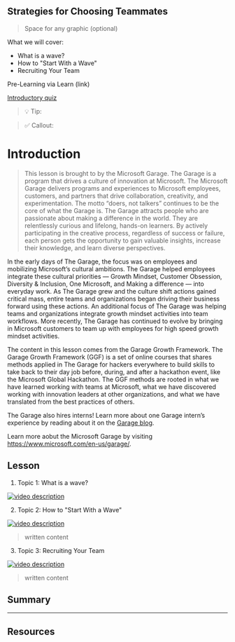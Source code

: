 ## Strategies for Choosing Teammates 

> Space for any graphic (optional)

What we will cover: 

- What is a wave?
- How to "Start With a Wave"
- Recruiting Your Team

Pre-Learning via Learn (link)

[Introductory quiz](https://zealous-pebble-06ae2440f.azurestaticapps.net)

> 💡 Tip:

> ✅ Callout: 


# Introduction

> This lesson is brought to by the Microsoft Garage. The Garage is a program that drives a culture of innovation at Microsoft. The Microsoft Garage delivers programs and experiences to Microsoft employees, customers, and partners that drive collaboration, creativity, and experimentation. The motto “doers, not talkers” continues to be the core of what the Garage is. The Garage attracts people who are passionate about making a difference in the world. They are relentlessly curious and lifelong, hands-on learners. By actively participating in the creative process, regardless of success or failure, each person gets the opportunity to gain valuable insights, increase their knowledge, and learn diverse perspectives.

In the early days of The Garage, the focus was on employees and mobilizing Microsoft’s cultural ambitions. The Garage helped employees integrate these cultural priorities — Growth Mindset, Customer Obsession, Diversity & Inclusion, One Microsoft, and Making a difference — into everyday work. As The Garage grew and the culture shift actions gained critical mass, entire teams and organizations began driving their business forward using these actions. An additional focus of The Garage was helping teams and organizations integrate growth mindset activities into team workflows. More recently, The Garage has continued to evolve by bringing in Microsoft customers to team up with employees for high speed growth mindset activities. 

The content in this lesson comes from the Garage Growth Framework. The Garage Growth Framework (GGF) is a set of online courses that shares methods applied in The Garage for hackers everywhere to build skills to take back to their day job before, during, and after a hackathon event, like the Microsoft Global Hackathon. The GGF methods are rooted in what we have learned working with teams at Microsoft, what we have discovered working with innovation leaders at other organizations, and what we have translated from the best practices of others.  

The Garage also hires interns! Learn more about one Garage intern’s experience by reading about it on the [Garage blog](https://www.microsoft.com/en-us/garage/blog/2017/09/12-weeks-microsoft-garage/). 

Learn more aobut the Microsoft Garage by visiting https://www.microsoft.com/en-us/garage/.


## Lesson

1. Topic 1: What is a wave?

[![video description](./images/screenshot.png)](https://www.youtube.com/watch?v=tr_5AO08XBA&feature=emb_imp_woyt "video description")

2. Topic 2: How to "Start With a Wave"

[![video description](./images/screenshot.png)](https://youtube.com/link-here "video description")

> written content

3. Topic 3: Recruiting Your Team

[![video description](./images/screenshot.png)](https://youtube.com/link-here "video description")

> written content

## Summary

---

## Resources


